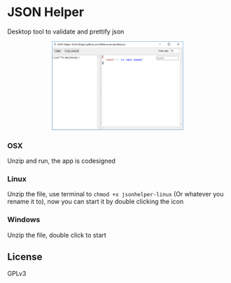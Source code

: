 # JSON Helper
Desktop tool to validate and prettify json
<p align="center">
  <img src="Screen Shot.png" style="max-width: 300px;">
</p>

### OSX
Unzip and run, the app is codesigned

### Linux
Unzip the file, use terminal to `chmod +x jsonhelper-linux` (Or whatever you rename it to), now you can start it by double clicking the icon

### Windows
Unzip the file, double click to start

## License
GPLv3
